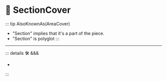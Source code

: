 
# 🔻 <via>SectionCover</via>

::: tip AlsoKnownAs(AreaCover)

- "Section" implies that it's a part of the piece.
- "Section" is polyglot
:::

---

<!-- =================================================== -->
<!-- =================================================== -->
<!-- =================================================== -->
<!-- =================================================== -->
<!-- =================================================== -->
::: details 🛠 <dev>&&&</dev>

-

:::
